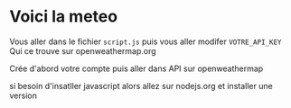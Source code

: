 # Voici la meteo 
Vous aller dans le fichier `script.js`
puis vous aller modifer `VOTRE_API_KEY`
Qui ce trouve sur openweathermap.org

Crée d'abord votre compte puis aller dans API sur openweathermap

si besoin d'insatller javascript alors allez sur nodejs.org et installer une version
